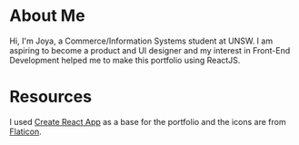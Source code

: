 # About Me

Hi, I'm Joya, a Commerce/Information Systems student at UNSW. I am aspiring to become a product and UI designer and my interest in Front-End Development helped me to make this portfolio using ReactJS. 

# Resources

I used [Create React App](https://reactjs.org/docs/create-a-new-react-app.html#create-react-app) as a base for the portfolio and the icons are from [Flaticon](https://www.flaticon.com/).
